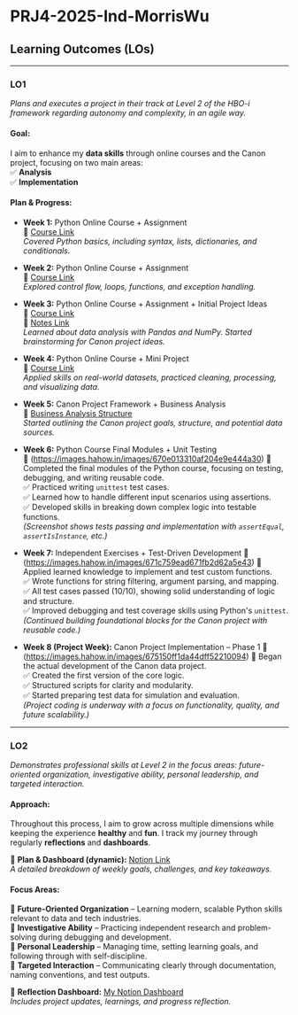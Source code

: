 # **PRJ4-2025-Ind-MorrisWu**

## **Learning Outcomes (LOs)**

---

### **LO1**  
*Plans and executes a project in their track at Level 2 of the HBO-i framework regarding autonomy and complexity, in an agile way.*

#### **Goal:**  
I aim to enhance my **data skills** through online courses and the Canon project, focusing on two main areas:  
✅ **Analysis**  
✅ **Implementation**

#### **Plan & Progress:**

- **Week 1:** Python Online Course + Assignment  
  🔗 [Course Link](https://images.hahow.in/images/664ed9e92fcb5581a2712953)  
  *Covered Python basics, including syntax, lists, dictionaries, and conditionals.*

- **Week 2:** Python Online Course + Assignment  
  🔗 [Course Link](https://images.hahow.in/images/66768214fb7a2272b4ba139a)  
  *Explored control flow, loops, functions, and exception handling.*

- **Week 3:** Python Online Course + Assignment + Initial Project Ideas  
  🔗 [Course Link](https://images.hahow.in/images/6677d95fc3a336d5732a9408)  
  🔗 [Notes Link](https://docs.google.com/document/d/10I9zcVJ-AIP5Gz5hUSLAL5S_BEYI59LEKaXFN8-DDLM/edit?tab=t.0)  
  *Learned about data analysis with Pandas and NumPy. Started brainstorming for Canon project ideas.*

- **Week 4:** Python Online Course + Mini Project  
  🔗 [Course Link](https://images.hahow.in/images/667d18c66195b50a63ceec9f)  
  *Applied skills on real-world datasets, practiced cleaning, processing, and visualizing data.*

- **Week 5:** Canon Project Framework + Business Analysis  
  🔗 [Business Analysis Structure](https://www.notion.so/Business-Analysis-Structure-1b8f94066b8080d6a8a7e08eda0e8d54?pvs=4)  
  *Started outlining the Canon project goals, structure, and potential data sources.*

- **Week 6:** Python Course Final Modules + Unit Testing  
  🔗 (https://images.hahow.in/images/670e013310af204e9e444a30)
  📌 Completed the final modules of the Python course, focusing on testing, debugging, and writing reusable code.  
  ✅ Practiced writing `unittest` test cases.  
  ✅ Learned how to handle different input scenarios using assertions.  
  ✅ Developed skills in breaking down complex logic into testable functions.  
  *(Screenshot shows tests passing and implementation with `assertEqual`, `assertIsInstance`, etc.)*

- **Week 7:** Independent Exercises + Test-Driven Development
  🔗 (https://images.hahow.in/images/671c759ead671fb2d62a5e43) 
  📌 Applied learned knowledge to implement and test custom functions.  
  ✅ Wrote functions for string filtering, argument parsing, and mapping.  
  ✅ All test cases passed (10/10), showing solid understanding of logic and structure.  
  ✅ Improved debugging and test coverage skills using Python's `unittest`.  
  *(Continued building foundational blocks for the Canon project with reusable code.)*

- **Week 8 (Project Week):** Canon Project Implementation – Phase 1
  🔗 (https://images.hahow.in/images/675150ff1da44dff52210094) 
  📌 Began the actual development of the Canon data project.  
  ✅ Created the first version of the core logic.  
  ✅ Structured scripts for clarity and modularity.  
  ✅ Started preparing test data for simulation and evaluation.  
  *(Project coding is underway with a focus on functionality, quality, and future scalability.)*

---

### **LO2**  
*Demonstrates professional skills at Level 2 in the focus areas: future-oriented organization, investigative ability, personal leadership, and targeted interaction.*

#### **Approach:**  
Throughout this process, I aim to grow across multiple dimensions while keeping the experience **healthy** and **fun**. I track my journey through regularly **reflections** and **dashboards**.

🔗 **Plan & Dashboard (dynamic):** [Notion Link](https://www.notion.so/69af482bf292487385a758fc58def826?v=4752c5d6d20b4c4db05ed2329a3c6750&pvs=4)  
*A detailed breakdown of weekly goals, challenges, and key takeaways.*

#### **Focus Areas:**  
📌 **Future-Oriented Organization** – Learning modern, scalable Python skills relevant to data and tech industries.  
📌 **Investigative Ability** – Practicing independent research and problem-solving during debugging and development.  
📌 **Personal Leadership** – Managing time, setting learning goals, and following through with self-discipline.  
📌 **Targeted Interaction** – Communicating clearly through documentation, naming conventions, and test outputs.

🔗 **Reflection Dashboard:** [My Notion Dashboard](https://www.notion.so/95cc22b66ae046f9bd91589613a2b03c?v=cde7c9b78f49406bbeba6eda1662dcf5&pvs=4)  
*Includes project updates, learnings, and progress reflection.*




